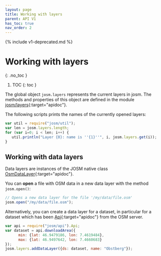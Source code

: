 ```yaml
---
layout: page
title: Working with layers
parent: API V1
has_toc: true
nav_order: 2
---
```


{% include v1-deprecated.md %}

# Working with layers
{: .no_toc }

1. TOC
{: toc }

The global object `josm.layers` represents the current layers in josm. The methods
and properties of this object are defined in the module [josm/layers]{:target="apidoc"}.

The following scripts prints the names of the currently opened layers:

```js
var util = require("josm/util");
var len = josm.layers.length;
for (var i=0; i < len; i++) {
   util.println("Layer {0}: name is ''{1}''", i, josm.layers.get(i));
}
```

## Working with data layers

Data layers are instances of the JOSM native class [OsmDataLayer]{:target="apidoc"}.

You can **open** a file with OSM data in a new data layer with the method
`josm.open()`:

```js
// Opens a new data layer for the file '/my/data/file.osm'
josm.open("/my/data/file.osm");
```

Alternatively, you can create a data layer for a dataset, in particular for a dataset
which has been [Api]{:target="apidoc"} from the OSM server.

```js
var api = require("josm/api").Api;
var dataset = api.downloadArea({
      min: {lat: 46.9479186, lon: 7.4619484},
      max: {lat: 46.9497642, lon: 7.4660683}
});
josm.layers.addDataLayer({ds: dataset, name: "Obstberg"});
```

[Api]: /api/v1/module-josm_api.Api.html
[josm/layers]: /api/v1/module-josm_layers.html
[OsmDataLayer]: https://josm.openstreetmap.de/doc/org/openstreetmap/josm/gui/layer/OsmDataLayer.html


